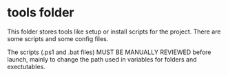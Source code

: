 ﻿# tools folder

This folder stores tools like setup or install scripts for the project.
There are some scripts and some config files.

The scripts (.ps1 and .bat files) MUST BE MANUALLY REVIEWED before launch, mainly to change the path used in variables for folders and exectutables.
